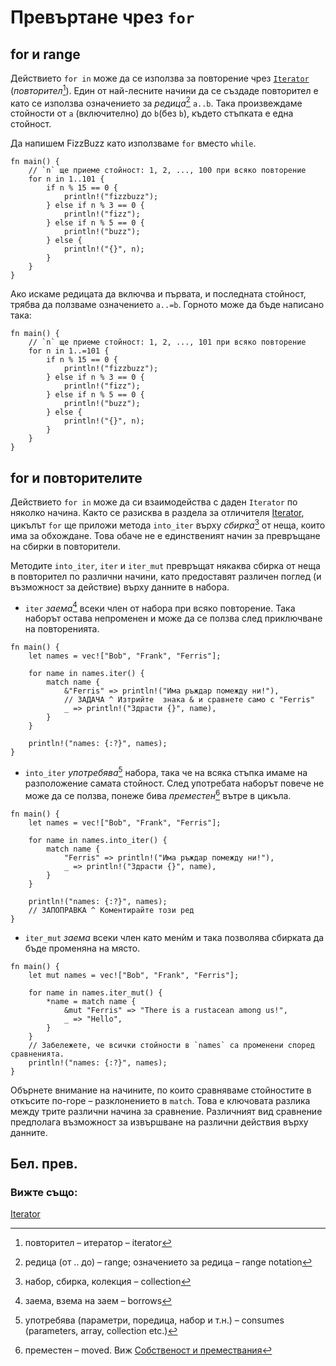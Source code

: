 # Превъртане чрез `for` 

## for и range

Действието `for in` може да се използва за повторение чрез [`Iterator`][iter]
(*повторител*[^iterator]). Един от най-лесните начини да се създаде повторител е като се
използва означението за *редица*[^range] `a..b`. Така произвеждаме стойности от `a`
(включително) до `b`(без `b`), където стъпката е една стойност.

Да напишем FizzBuzz като използваме `for` вместо `while`.

```rust,editable
fn main() {
    // `n` ще приеме стойност: 1, 2, ..., 100 при всяко повторение
    for n in 1..101 {
        if n % 15 == 0 {
            println!("fizzbuzz");
        } else if n % 3 == 0 {
            println!("fizz");
        } else if n % 5 == 0 {
            println!("buzz");
        } else {
            println!("{}", n);
        }
    }
}
```

Ако искаме редицата да включва и първата, и последната стойност, трябва да
ползваме означението `a..=b`. Горното може да бъде написано така:

```rust,editable
fn main() {
    // `n` ще приеме стойност: 1, 2, ..., 101 при всяко повторение
    for n in 1..=101 {
        if n % 15 == 0 {
            println!("fizzbuzz");
        } else if n % 3 == 0 {
            println!("fizz");
        } else if n % 5 == 0 {
            println!("buzz");
        } else {
            println!("{}", n);
        }
    }
}
```

## for и повторителите

Действието `for in` може да си взаимодейства с даден `Iterator` по няколко
начина. Както се разисква в раздела за отличителя [Iterator][iter], цикълът
`for` ще приложи метода `into_iter` върху *сбирка*[^collection] от неща, които има за
обхождане. Това обаче не е единственият начин за превръщане на сбирки в
повторители.

Методите `into_iter`, `iter` и `iter_mut` превръщат някаква сбирка от неща в
повторител по различни начини, като предоставят различен поглед (и възможност
за действие) върху данните в набора.

* `iter` *заема*[^borrows] всеки член от набора при всяко повторение. Така
  наборът остава непроменен и може да се ползва след приключване на
  повторенията.

```rust,editable
fn main() {
    let names = vec!["Bob", "Frank", "Ferris"];

    for name in names.iter() {
        match name {
            &"Ferris" => println!("Има ръждар помежду ни!"),
            // ЗАДАЧА ^ Изтрийте  знака & и сравнете само с "Ferris"
            _ => println!("Здрасти {}", name),
        }
    }
    
    println!("names: {:?}", names);
}
```

* `into_iter` *употребява*[^consumes] набора, така че на всяка стъпка имаме на
  разположение самата стойност. След употребата наборът повече не може да се
  ползва, понеже бива *преместен*[^moved] вътре в цикъла.
```rust,editable,ignore,mdbook-runnable
fn main() {
    let names = vec!["Bob", "Frank", "Ferris"];

    for name in names.into_iter() {
        match name {
            "Ferris" => println!("Има ръждар помежду ни!"),
            _ => println!("Здрасти {}", name),
        }
    }
    
    println!("names: {:?}", names);
    // ЗАПОПРАВКА ^ Коментирайте този ред
}
```

* `iter_mut` *заема* всеки член като менѝм и така позволява сбирката да бъде
  променяна на място.
```rust,editable
fn main() {
    let mut names = vec!["Bob", "Frank", "Ferris"];

    for name in names.iter_mut() {
        *name = match name {
            &mut "Ferris" => "There is a rustacean among us!",
            _ => "Hello",
        }
    }
    // Забележете, че всички стойности в `names` са променени според сравненията.
    println!("names: {:?}", names);
}
```

Обърнете внимание на начините, по които сравняваме стойностите в откъсите по-горе –
разклонението в `match`. Това е ключовата разлика между трите различни начина
за сравнение. Различният вид сравнение предполага възможност за извършване на
различни действия върху данните.

## Бел. прев.

[^iterator]: повторител – итератор – iterator

[^range]: редица (от .. до) – range; означението за редица – range notation

[^collection]: набор, сбирка, колекция – collection

[^borrows]: заема, взема на заем – borrows

[^consumes]: употребява (параметри, поредица, набор и т.н.) – consumes (parameters, array, collection etc.)

[^moved]: преместен – moved. Виж [Собственост и премествания][move]

### Вижте също:

[Iterator][iter]

[iter]: ../trait/iter.md
[move]: ../scope/move.md
